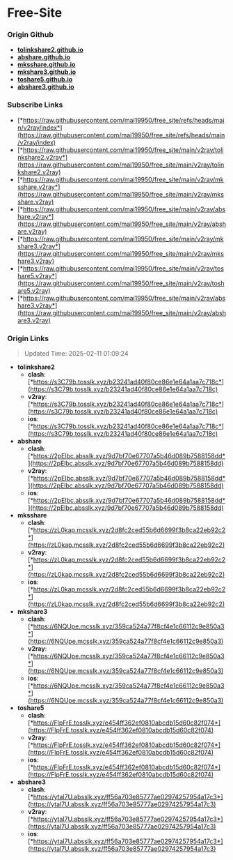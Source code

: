# Free-Site

### Origin Github

- [**tolinkshare2.github.io**](https://github.com/tolinkshare2/tolinkshare2.github.io)
- [**abshare.github.io**](https://github.com/abshare/abshare.github.io)
- [**mksshare.github.io**](https://github.com/mksshare/mksshare.github.io)
- [**mkshare3.github.io**](https://github.com/mkshare3/mkshare3.github.io)
- [**toshare5.github.io**](https://github.com/toshare5/toshare5.github.io)
- [**abshare3.github.io**](https://github.com/abshare3/abshare3.github.io)

### Subscribe Links

- [*https://raw.githubusercontent.com/mai19950/free_site/refs/heads/main/v2ray/index*](https://raw.githubusercontent.com/mai19950/free_site/refs/heads/main/v2ray/index)
- [*https://raw.githubusercontent.com/mai19950/free_site/main/v2ray/tolinkshare2.v2ray*](https://raw.githubusercontent.com/mai19950/free_site/main/v2ray/tolinkshare2.v2ray)
- [*https://raw.githubusercontent.com/mai19950/free_site/main/v2ray/mksshare.v2ray*](https://raw.githubusercontent.com/mai19950/free_site/main/v2ray/mksshare.v2ray)
- [*https://raw.githubusercontent.com/mai19950/free_site/main/v2ray/abshare.v2ray*](https://raw.githubusercontent.com/mai19950/free_site/main/v2ray/abshare.v2ray)
- [*https://raw.githubusercontent.com/mai19950/free_site/main/v2ray/mkshare3.v2ray*](https://raw.githubusercontent.com/mai19950/free_site/main/v2ray/mkshare3.v2ray)
- [*https://raw.githubusercontent.com/mai19950/free_site/main/v2ray/toshare5.v2ray*](https://raw.githubusercontent.com/mai19950/free_site/main/v2ray/toshare5.v2ray)
- [*https://raw.githubusercontent.com/mai19950/free_site/main/v2ray/abshare3.v2ray*](https://raw.githubusercontent.com/mai19950/free_site/main/v2ray/abshare3.v2ray)

### Origin Links

> Updated Time: 2025-02-11 01:09:24

- **tolinkshare2**
  - **clash**: [*https://s3C79b.tosslk.xyz/b23241ad40f80ce86e1e64a1aa7c718c*](https://s3C79b.tosslk.xyz/b23241ad40f80ce86e1e64a1aa7c718c)
  - **v2ray**: [*https://s3C79b.tosslk.xyz/b23241ad40f80ce86e1e64a1aa7c718c*](https://s3C79b.tosslk.xyz/b23241ad40f80ce86e1e64a1aa7c718c)
  - **ios**: [*https://s3C79b.tosslk.xyz/b23241ad40f80ce86e1e64a1aa7c718c*](https://s3C79b.tosslk.xyz/b23241ad40f80ce86e1e64a1aa7c718c)
- **abshare**
  - **clash**: [*https://2pElbc.absslk.xyz/9d7bf70e67707a5b46d089b7588158dd*](https://2pElbc.absslk.xyz/9d7bf70e67707a5b46d089b7588158dd)
  - **v2ray**: [*https://2pElbc.absslk.xyz/9d7bf70e67707a5b46d089b7588158dd*](https://2pElbc.absslk.xyz/9d7bf70e67707a5b46d089b7588158dd)
  - **ios**: [*https://2pElbc.absslk.xyz/9d7bf70e67707a5b46d089b7588158dd*](https://2pElbc.absslk.xyz/9d7bf70e67707a5b46d089b7588158dd)
- **mksshare**
  - **clash**: [*https://zL0kap.mcsslk.xyz/2d8fc2ced55b6d6699f3b8ca22eb92c2*](https://zL0kap.mcsslk.xyz/2d8fc2ced55b6d6699f3b8ca22eb92c2)
  - **v2ray**: [*https://zL0kap.mcsslk.xyz/2d8fc2ced55b6d6699f3b8ca22eb92c2*](https://zL0kap.mcsslk.xyz/2d8fc2ced55b6d6699f3b8ca22eb92c2)
  - **ios**: [*https://zL0kap.mcsslk.xyz/2d8fc2ced55b6d6699f3b8ca22eb92c2*](https://zL0kap.mcsslk.xyz/2d8fc2ced55b6d6699f3b8ca22eb92c2)
- **mkshare3**
  - **clash**: [*https://6NQUpe.mcsslk.xyz/359ca524a77f8cf4e1c66112c9e850a3*](https://6NQUpe.mcsslk.xyz/359ca524a77f8cf4e1c66112c9e850a3)
  - **v2ray**: [*https://6NQUpe.mcsslk.xyz/359ca524a77f8cf4e1c66112c9e850a3*](https://6NQUpe.mcsslk.xyz/359ca524a77f8cf4e1c66112c9e850a3)
  - **ios**: [*https://6NQUpe.mcsslk.xyz/359ca524a77f8cf4e1c66112c9e850a3*](https://6NQUpe.mcsslk.xyz/359ca524a77f8cf4e1c66112c9e850a3)
- **toshare5**
  - **clash**: [*https://FlpFrE.tosslk.xyz/e454ff362ef0810abcdb15d60c82f074*](https://FlpFrE.tosslk.xyz/e454ff362ef0810abcdb15d60c82f074)
  - **v2ray**: [*https://FlpFrE.tosslk.xyz/e454ff362ef0810abcdb15d60c82f074*](https://FlpFrE.tosslk.xyz/e454ff362ef0810abcdb15d60c82f074)
  - **ios**: [*https://FlpFrE.tosslk.xyz/e454ff362ef0810abcdb15d60c82f074*](https://FlpFrE.tosslk.xyz/e454ff362ef0810abcdb15d60c82f074)
- **abshare3**
  - **clash**: [*https://ytal7U.absslk.xyz/ff56a703e85777ae02974257954a17c3*](https://ytal7U.absslk.xyz/ff56a703e85777ae02974257954a17c3)
  - **v2ray**: [*https://ytal7U.absslk.xyz/ff56a703e85777ae02974257954a17c3*](https://ytal7U.absslk.xyz/ff56a703e85777ae02974257954a17c3)
  - **ios**: [*https://ytal7U.absslk.xyz/ff56a703e85777ae02974257954a17c3*](https://ytal7U.absslk.xyz/ff56a703e85777ae02974257954a17c3)
